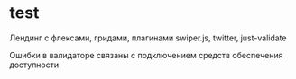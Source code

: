 # test
Лендинг с флексами, гридами, плагинами swiper.js, twitter, just-validate

Ошибки в валидаторе связаны с подключением средств обеспечения доступности
